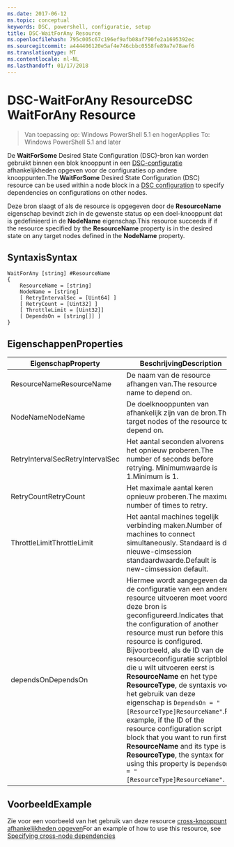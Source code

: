 ```yaml
---
ms.date: 2017-06-12
ms.topic: conceptual
keywords: DSC, powershell, configuratie, setup
title: DSC-WaitForAny Resource
ms.openlocfilehash: 795c005c67c196ef9afb08af790fe2a1695392ec
ms.sourcegitcommit: a444406120e5af4e746cbbc0558fe89a7e78aef6
ms.translationtype: MT
ms.contentlocale: nl-NL
ms.lasthandoff: 01/17/2018
---
```

# <a name="dsc-waitforany-resource"></a><span data-ttu-id="91620-103">DSC-WaitForAny Resource</span><span class="sxs-lookup"><span data-stu-id="91620-103">DSC WaitForAny Resource</span></span>

> <span data-ttu-id="91620-104">Van toepassing op: Windows PowerShell 5.1 en hoger</span><span class="sxs-lookup"><span data-stu-id="91620-104">Applies To: Windows PowerShell 5.1 and later</span></span>

<span data-ttu-id="91620-105">De **WaitForSome** Desired State Configuration (DSC)-bron kan worden gebruikt binnen een blok knooppunt in een [DSC-configuratie](configurations.md) afhankelijkheden opgeven voor de configuraties op andere knooppunten.</span><span class="sxs-lookup"><span data-stu-id="91620-105">The **WaitForSome** Desired State Configuration (DSC) resource can be used within a node block in a [DSC configuration](configurations.md) to specify dependencies on configurations on other nodes.</span></span>

<span data-ttu-id="91620-106">Deze bron slaagt of als de resource is opgegeven door de **ResourceName** eigenschap bevindt zich in de gewenste status op een doel-knooppunt dat is gedefinieerd in de **NodeName** eigenschap.</span><span class="sxs-lookup"><span data-stu-id="91620-106">This resource succeeds if if the resource specified by the **ResourceName** property is in the desired state on any target nodes defined in the **NodeName** property.</span></span>


## <a name="syntax"></a><span data-ttu-id="91620-107">Syntaxis</span><span class="sxs-lookup"><span data-stu-id="91620-107">Syntax</span></span>

```
WaitForAny [string] #ResourceName
{
    ResourceName = [string]
    NodeName = [string]
    [ RetryIntervalSec = [Uint64] ]
    [ RetryCount = [Uint32] ] 
    [ ThrottleLimit = [Uint32]]
    [ DependsOn = [string[]] ]
}
```

## <a name="properties"></a><span data-ttu-id="91620-108">Eigenschappen</span><span class="sxs-lookup"><span data-stu-id="91620-108">Properties</span></span>

|  <span data-ttu-id="91620-109">Eigenschap</span><span class="sxs-lookup"><span data-stu-id="91620-109">Property</span></span>  |  <span data-ttu-id="91620-110">Beschrijving</span><span class="sxs-lookup"><span data-stu-id="91620-110">Description</span></span>   | 
|---|---| 
| <span data-ttu-id="91620-111">ResourceName</span><span class="sxs-lookup"><span data-stu-id="91620-111">ResourceName</span></span>| <span data-ttu-id="91620-112">De naam van de resource afhangen van.</span><span class="sxs-lookup"><span data-stu-id="91620-112">The resource name to depend on.</span></span>| 
| <span data-ttu-id="91620-113">NodeName</span><span class="sxs-lookup"><span data-stu-id="91620-113">NodeName</span></span>| <span data-ttu-id="91620-114">De doelknooppunten van afhankelijk zijn van de bron.</span><span class="sxs-lookup"><span data-stu-id="91620-114">The target nodes of the resource to depend on.</span></span>| 
| <span data-ttu-id="91620-115">RetryIntervalSec</span><span class="sxs-lookup"><span data-stu-id="91620-115">RetryIntervalSec</span></span>| <span data-ttu-id="91620-116">Het aantal seconden alvorens het opnieuw proberen.</span><span class="sxs-lookup"><span data-stu-id="91620-116">The number of seconds before retrying.</span></span> <span data-ttu-id="91620-117">Minimumwaarde is 1.</span><span class="sxs-lookup"><span data-stu-id="91620-117">Minimum is 1.</span></span>| 
| <span data-ttu-id="91620-118">RetryCount</span><span class="sxs-lookup"><span data-stu-id="91620-118">RetryCount</span></span>| <span data-ttu-id="91620-119">Het maximale aantal keren opnieuw proberen.</span><span class="sxs-lookup"><span data-stu-id="91620-119">The maximum number of times to retry.</span></span>| 
| <span data-ttu-id="91620-120">ThrottleLimit</span><span class="sxs-lookup"><span data-stu-id="91620-120">ThrottleLimit</span></span>| <span data-ttu-id="91620-121">Het aantal machines tegelijk verbinding maken.</span><span class="sxs-lookup"><span data-stu-id="91620-121">Number of machines to connect simultaneously.</span></span> <span data-ttu-id="91620-122">Standaard is de nieuwe-cimsession standaardwaarde.</span><span class="sxs-lookup"><span data-stu-id="91620-122">Default is new-cimsession default.</span></span>| 
| <span data-ttu-id="91620-123">dependsOn</span><span class="sxs-lookup"><span data-stu-id="91620-123">DependsOn</span></span> | <span data-ttu-id="91620-124">Hiermee wordt aangegeven dat de configuratie van een andere resource uitvoeren moet voordat deze bron is geconfigureerd.</span><span class="sxs-lookup"><span data-stu-id="91620-124">Indicates that the configuration of another resource must run before this resource is configured.</span></span> <span data-ttu-id="91620-125">Bijvoorbeeld, als de ID van de resourceconfiguratie scriptblok die u wilt uitvoeren eerst is __ResourceName__ en het type __ResourceType__, de syntaxis voor het gebruik van deze eigenschap is `DependsOn = "[ResourceType]ResourceName"`.</span><span class="sxs-lookup"><span data-stu-id="91620-125">For example, if the ID of the resource configuration script block that you want to run first is __ResourceName__ and its type is __ResourceType__, the syntax for using this property is `DependsOn = "[ResourceType]ResourceName"`.</span></span>|


## <a name="example"></a><span data-ttu-id="91620-126">Voorbeeld</span><span class="sxs-lookup"><span data-stu-id="91620-126">Example</span></span>

<span data-ttu-id="91620-127">Zie voor een voorbeeld van het gebruik van deze resource [cross-knooppunt afhankelijkheden opgeven](crossNodeDependencies.md)</span><span class="sxs-lookup"><span data-stu-id="91620-127">For an example of how to use this resource, see [Specifying cross-node dependencies](crossNodeDependencies.md)</span></span>

